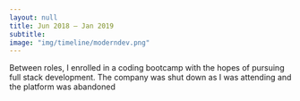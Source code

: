 ```yaml
---
layout: null
title: Jun 2018 – Jan 2019
subtitle:
image: "img/timeline/moderndev.png"
---
```

Between roles, I enrolled in a coding bootcamp with the hopes of pursuing full stack development. The company was shut down as I was attending and the platform was abandoned